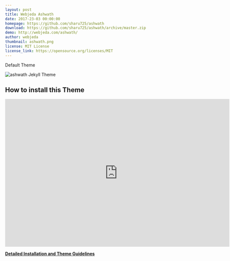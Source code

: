 ```yaml
---
layout: post
title: Webjeda Ashwath
date: 2017-23-03 00:00:00
homepage: https://github.com/sharu725/ashwath
download: https://github.com/sharu725/ashwath/archive/master.zip
demo: http://webjeda.com/ashwath/
author: webjeda
thumbnail: ashwath.png
license: MIT License
license_link: https://opensource.org/licenses/MIT
---
```


Default Theme

![ashwath Jekyll Theme](http://webjeda.com/ashwath/images/Default.png)

## How to install this Theme

<iframe width="730" height="480" src="https://www.youtube.com/embed/T2nx6tj-ZH4" frameborder="0" allowfullscreen></iframe>
<br />

[**Detailed Installation and Theme Guidelines**](https://blog.webjeda.com/jekyll-themes/)
